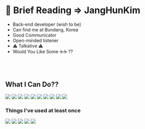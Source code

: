 # :briefcase: Brief Reading => JangHunKim

* Back-end developer (wish to be)
* Can find me at Bundang, Korea
* Good Communicator
* Open-minded listener
* :warning: Talkative :warning: 
* Would You Like Some :coffee::coffee: ??

<br>
<br>

## What I Can Do??
<div align="left">
  <img src="http://img.shields.io/badge/-Java-007396?style=flat&logo=Java&logoColor=black" />
<img src="https://img.shields.io/badge/Spring-6DB33F?style=flat-square&logo=Spring&logoColor=black"/>
 <img src="http://img.shields.io/badge/-HTML5-E34F26?style=flat&logo=HTML5&logoColor=black" />  
 <img src="http://img.shields.io/badge/-CSS3-1572B6?style=flat&logo=CSS3&logoColor=black" />
  <img src="http://img.shields.io/badge/-Git-F05032?style=flat&logo=Git&logoColor=black" />
  <img src="http://img.shields.io/badge/-GitHub-181717?style=flat&logo=GitHub&logoColor=black" />
  <img src="http://img.shields.io/badge/-springboot-6DB33F?style=flat&logo=springboot&logoColor=black" />
   <img src="http://img.shields.io/badge/-JavaScript-F7DF1E?style=flat&logo=JavaScript&logoColor=black" />
   <img src="http://img.shields.io/badge/-Oracle-F80000?style=flat&logo=Oracle&logoColor=black" />
  <img src="http://img.shields.io/badge/-jQuery-0769AD?style=flat&logo=jQuery&logoColor=white" />
</div>  

### Things I've used at least once

<div>
 <img src="http://img.shields.io/badge/-MySQl-4479A1?style=flat&logo=MySQl&logoColor=white" />
 <img src="http://img.shields.io/badge/-React-61DAFB?style=flat&logo=React&logoColor=white" />
 <img src="http://img.shields.io/badge/-Python-3776AB?style=flat&logo=Python&logoColor=white" />
  <img src="http://img.shields.io/badge/-Bootstrap-7952B3?style=flat&logo=Bootstrap&logoColor=white" />
 <img src="http://img.shields.io/badge/-Amazon AWS-232F3E?style=flat&logo=Amazon AWS&logoColor=white" />
 
 
 
 </div>
